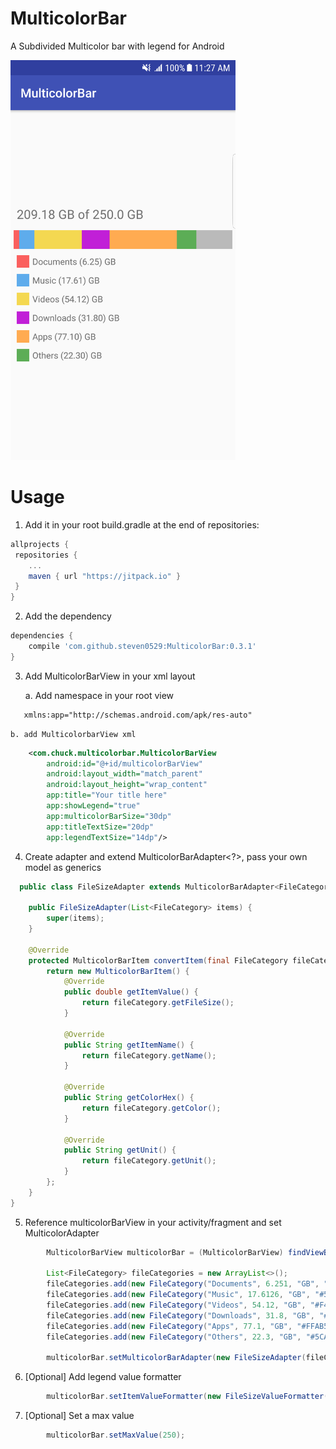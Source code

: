 # MulticolorBar
A Subdivided Multicolor bar with legend for Android

<img src="https://raw.githubusercontent.com/steven0529/MulticolorBar/master/multicolorbar.png" height=640 width=360 >

# Usage
1. Add it in your root build.gradle at the end of repositories:

```groovy
allprojects {
 repositories {
    ...
    maven { url "https://jitpack.io" }
 }
}
```

2. Add the dependency
```groovy
dependencies {
    compile 'com.github.steven0529:MulticolorBar:0.3.1'
}
```

3. Add MulticolorBarView in your xml layout
  
    a. Add namespace in your root view
 ```xml
    xmlns:app="http://schemas.android.com/apk/res-auto"
 ```
 
    b. add MulticolorbarView xml
```xml
    <com.chuck.multicolorbar.MulticolorBarView
        android:id="@+id/multicolorBarView"
        android:layout_width="match_parent"
        android:layout_height="wrap_content"
        app:title="Your title here"
        app:showLegend="true"
        app:multicolorBarSize="30dp"
        app:titleTextSize="20dp"
        app:legendTextSize="14dp"/>
```

4. Create adapter and extend MulticolorBarAdapter<?>, pass your own model as generics
```java
  public class FileSizeAdapter extends MulticolorBarAdapter<FileCategory> {

    public FileSizeAdapter(List<FileCategory> items) {
        super(items);
    }

    @Override
    protected MulticolorBarItem convertItem(final FileCategory fileCategory) {
        return new MulticolorBarItem() {
            @Override
            public double getItemValue() {
                return fileCategory.getFileSize();
            }

            @Override
            public String getItemName() {
                return fileCategory.getName();
            }

            @Override
            public String getColorHex() {
                return fileCategory.getColor();
            }

            @Override
            public String getUnit() {
                return fileCategory.getUnit();
            }
        };
    }
}
```

5. Reference multicolorBarView in your activity/fragment and set MulticolorAdapter
```java
        MulticolorBarView multicolorBar = (MulticolorBarView) findViewById(R.id.multicolorBarView);

        List<FileCategory> fileCategories = new ArrayList<>();
        fileCategories.add(new FileCategory("Documents", 6.251, "GB", "#FA5F5E"));
        fileCategories.add(new FileCategory("Music", 17.6126, "GB", "#5EACEC"));
        fileCategories.add(new FileCategory("Videos", 54.12, "GB", "#F4D851"));
        fileCategories.add(new FileCategory("Downloads", 31.8, "GB", "#C11FD7"));
        fileCategories.add(new FileCategory("Apps", 77.1, "GB", "#FFAB51"));
        fileCategories.add(new FileCategory("Others", 22.3, "GB", "#5CAD56"));

        multicolorBar.setMulticolorBarAdapter(new FileSizeAdapter(fileCategories));
```

6. [Optional] Add legend value formatter
```java
        multicolorBar.setItemValueFormatter(new FileSizeValueFormatter(Locale.US));
```

7. [Optional] Set a max value
```java
        multicolorBar.setMaxValue(250);
```
